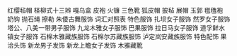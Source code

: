 红缨毡帽
柽柳式十三辫
嘎乌盒
皮袍
火镰
三色靴
狐皮帽
披毡
展帽
玉郭
氆氇袍
奶钩
抛石绳
擦勒
朱倭古舞服饰
词汇对照表
特色服饰
扎坝女子服饰
然罗女子服饰
塔公、八美一带男子服饰
九龙木雅女子服饰
巴果服饰
拉日马女子服饰
道孚鲜水镇女子服饰
石棉木雅藏族服饰
石棉尔苏藏族服饰
泸定岚安藏族服饰
特色配饰
果洽头饰
新龙男子发饰
新龙上瞻女子发饰
木雅藏靴
